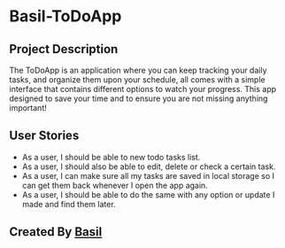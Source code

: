 # Basil-ToDoApp
## Project Description

The ToDoApp is an application where you can keep tracking your daily tasks, and organize them upon your schedule, all comes with a simple interface that contains different options to watch your progress. This app designed to save your time and to ensure you are not missing anything important!

## User Stories
- As a user, I should be able to  new todo tasks list.
- As a user, I should also be able to edit, delete or check a certain task.
- As a user, I can make sure all my tasks are saved in local storage so I can get them back whenever I open the app again.
- As a user, I should be able to do the same with any option or update I made and find them later.


## Created By [Basil](https://gsg-cf05.github.io/Todo-App-Basil/)